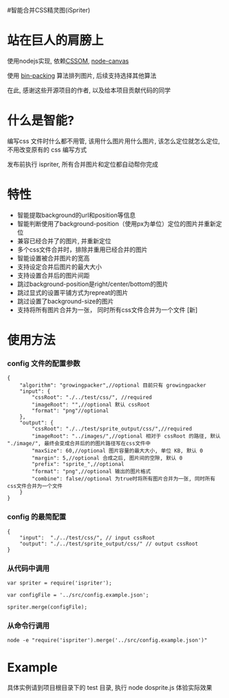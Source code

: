 #智能合并CSS精灵图(iSpriter)

站在巨人的肩膀上
================

使用nodejs实现, 依赖[CSSOM](https://github.com/NV/CSSOM), [node-canvas](https://github.com/learnboost/node-canvas)

使用 [bin-packing](https://github.com/jakesgordon/bin-packing) 算法排列图片, 后续支持选择其他算法

在此, 感谢这些开源项目的作者, 以及给本项目贡献代码的同学

什么是智能?
=========

编写css 文件时什么都不用管, 该用什么图片用什么图片, 该怎么定位就怎么定位, 不用改变原有的 css 编写方式

发布前执行 ispriter, 所有合并图片和定位都自动帮你完成

特性
====

+ 智能提取background的url和position等信息
+ 智能判断使用了background-position（使用px为单位）定位的图片并重新定位
+ 兼容已经合并了的图片, 并重新定位
+ 多个css文件合并时，排除并重用已经合并的图片
+ 智能设置被合并图片的宽高
+ 支持设定合并后图片的最大大小
+ 支持设置合并后的图片间距
+ 跳过background-position是right/center/bottom的图片
+ 跳过显式的设置平铺方式为repreat的图片
+ 跳过设置了background-size的图片
+ 支持将所有图片合并为一张， 同时所有css文件合并为一个文件 [新]

使用方法
=======

### config 文件的配置参数

    {
        "algorithm": "growingpacker",//optional 目前只有 growingpacker
        "input": {
            "cssRoot": "./../test/css/", //required
            "imageRoot": "",//optional 默认 cssRoot
            "format": "png"//optional
        },
        "output": {
            "cssRoot": "./../test/sprite_output/css/",//required
            "imageRoot": "../images/",//optional 相对于 cssRoot 的路径, 默认 "./image/", 最终会变成合并后的的图片路径写在css文件中
            "maxSize": 60,//optional 图片容量的最大大小, 单位 KB, 默认 0
            "margin": 5,//optional 合成之后, 图片间的空隙, 默认 0
            "prefix": "sprite_",//optional 
            "format": "png",//optional 输出的图片格式
            "combine": false//optional 为true时将所有图片合并为一张, 同时所有css文件合并为一个文件
        }
    }

### config 的最简配置

    {
        "input":  "./../test/css/", // input cssRoot
        "output": "./../test/sprite_output/css/" // output cssRoot
    }

### 从代码中调用

    var spriter = require('ispriter');

    var configFile = '../src/config.example.json';

    spriter.merge(configFile);

### 从命令行调用

    node -e "require('ispriter').merge('../src/config.example.json')"

Example
=======

具体实例请到项目根目录下的 test 目录, 执行 node dosprite.js 体验实际效果
